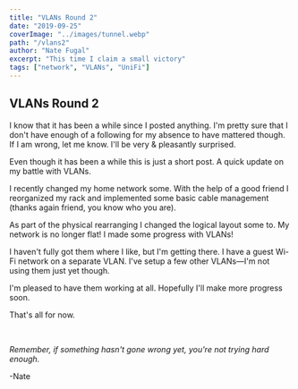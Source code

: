 ```yaml
---
title: "VLANs Round 2"
date: "2019-09-25"
coverImage: "../images/tunnel.webp"
path: "/vlans2"
author: "Nate Fugal"
excerpt: "This time I claim a small victory"
tags: ["network", "VLANs", "UniFi"]
---
```


## VLANs Round 2

I know that it has been a while since I posted anything. I'm pretty sure that I don't have enough of a following for my absence to have mattered though. If I am wrong, let me know. I'll be very & pleasantly surprised.

Even though it has been a while this is just a short post. A quick update on my battle with VLANs.

I recently changed my home network some. With the help of a good friend I reorganized my rack and implemented some basic cable management (thanks again friend, you know who you are).

As part of the physical rearranging I changed the logical layout some to. My network is no longer flat! I made some progress with VLANs!

I haven't fully got them where I like, but I'm getting there. I have a guest Wi-Fi network on a separate VLAN. I've setup a few other VLANs—I'm not using them just yet though.

I'm pleased to have them working at all. Hopefully I'll make more progress soon.

That's all for now.


<br />

_Remember, if something hasn't gone wrong yet, you're not trying hard enough._

-Nate
